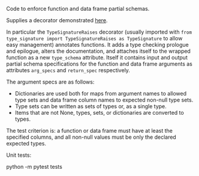 

Code to enforce function and data frame partial schemas.

Supplies a decorator demonstrated [here](https://github.com/WinVector/Examples/blob/main/arg_types/type_check.ipynb).

In particular the `TypeSignatureRaises` decorator (usually imported with `from type_signature import TypeSignatureRaises as TypeSignature` to allow easy management) annotates functions. It adds a type checking prologue and epilogue, alters the documentation, and attaches itself to the wrapped function as a new `type_schema` attribute. Itself it contains input and output partial schema specifications for the function and data frame arguments as attributes `arg_specs` and `return_spec` respectively.

The argument specs are as follows:

  * Dictionaries are used both for maps from argument names to allowed type sets and data frame column names to expected non-null type sets.
  * Type sets can be written as sets of types or, as a single type.
  * Items that are not None, types, sets, or dictionaries are converted to types.

The test criterion is: a function or data frame must have at least the specified columns, and all non-null values must be only the declared expected types.

Unit tests:

python -m pytest tests
